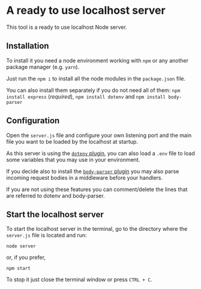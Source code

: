 # A ready to use localhost server

This tool is a ready to use localhost Node server.

## Installation

To install it you need a node environment working with `npm` or any another package manager (e.g. `yarn`).

Just run the `npm i` to install all the node modules in the `package.json` file.

You can also install them separately if you do not need all of them: `npm install express` (*required*), `npm install dotenv` and `npm install body-parser`


## Configuration

Open the `server.js` file and configure your own listening port and the main file you want to be loaded by the localhost at startup.

As this server is using the [`dotenv` plugin](https://www.npmjs.com/package/dotenv), you can also load a `.env` file to load some variables that you may use in your environment.

If you decide also to install the [`body-parser` plugin](https://www.npmjs.com/package/body-parser) you may also parse incoming request bodies in a middleware before your handlers.

If you are not using these features you can comment/delete the lines that are referred to dotenv and body-parser.

## Start the localhost server

To start the localhost server in the terminal, go to the directory where the `server.js` file is located and run:
```
node server
```

or, if you prefer,
```
npm start
```

To stop it just close the terminal window or press `CTRL + C`.
